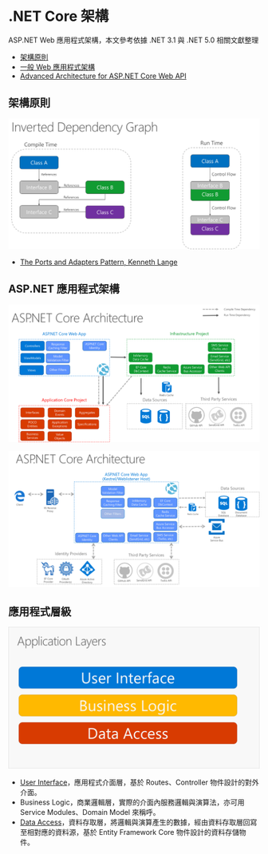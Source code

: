 # .NET Core 架構

ASP.NET Web 應用程式架構，本文參考依據 .NET 3.1 與 .NET 5.0 相關文獻整理

+ [架構原則](https://docs.microsoft.com/zh-tw/dotnet/architecture/modern-web-apps-azure/architectural-principles)
+ [一般 Web 應用程式架構](https://docs.microsoft.com/zh-tw/dotnet/architecture/modern-web-apps-azure/common-web-application-architectures)
+ [Advanced Architecture for ASP.NET Core Web API](https://www.infoq.com/articles/advanced-architecture-aspnet-core/)

## 架構原則

![反轉相依示意圖](./img/image4-2.png)

+ [The Ports and Adapters Pattern, Kenneth Lange](https://www.kennethlange.com/ports-and-adapters/)

## ASP.NET 應用程式架構

![ASP.NET Core Clean Architecture](./img/image5-9.png)

![ASP.NET Core Architecture](./img/image5-12.png)

## 應用程式層級

![Application Layers](./img/image5-2.png)

+ [User Interface](../app/WebService/Controller/readme.md)，應用程式介面層，基於 Routes、Controller 物件設計的對外介面。
+ Business Logic，商業邏輯層，實際的介面內服務邏輯與演算法，亦可用 Service Modules、Domain Model 來稱呼。
+ [Data Access](../app/WebService.Entities/readme.md)，資料存取層，將邏輯與演算產生的數據，經由資料存取層回寫至相對應的資料源，基於 Entity Framework Core 物件設計的資料存儲物件。

